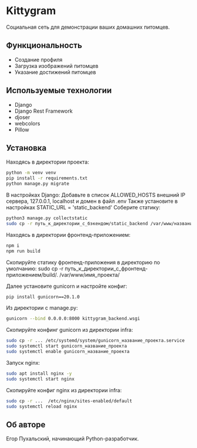 # Kittygram

 Социальная сеть для демонстрации ваших домашних питомцев.

## Функциональность
 - Создание профиля
 - Загрузка изображений питомцев
 - Указание достижений питомцев

## Используемые технологии
 - Django
 - Django Rest Framework
 - djoser
 - webcolors
 - Pillow

## Установка

Находясь в директории проекта:
```sh
python -m venv venv
pip install -r requirements.txt
python manage.py migrate
```
В настройках Django:
Добавьте в список ALLOWED_HOSTS внешний IP сервера, 127.0.0.1, localhost и домен в файл .env
Также установите в настройках STATIC_URL = 'static_backend'
Соберите статику:
```sh
python3 manage.py collectstatic
sudo cp -r путь_к_директории_с_бэкендом/static_backend /var/www/название_проекта
```
Находясь в директории фронтенд-приложением:
```sh
npm i
npm run build
```
Скопируйте статику фронтенд-приложения в директорию по умолчанию:
sudo cp -r путь_к_директории_с_фронтенд-приложением/build/. /var/www/имя_проекта/

Далее установите gunicorn и настройте конфиг:
```sh
pip install gunicorn==20.1.0
```
Из директории с manage.py:
```sh
gunicorn --bind 0.0.0.0:8000 kittygram_backend.wsgi
```
Скопируйте конфинг gunicorn из директории infra:
```sh
sudo cp -r ... /etc/systemd/system/gunicorn_название_проекта.service
sudo systemctl start gunicorn_название_проекта
sudo systemctl enable gunicorn_название_проекта
```
Запуск nginx:
```sh
sudo apt install nginx -y
sudo systemctl start nginx
```
Скопируйте конфиг nginx из директории infra:
```sh
sudo cp -r ...  /etc/nginx/sites-enabled/default
sudo systemctl reload nginx
```


## Об авторе 
Егор Пухальский, начинающий Python-разработчик.
